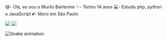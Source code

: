 😅- Olá, eu sou o Murilo Barlenine
✨- Tenho 14 anos
💻- Estudo php, python e JavaScript
💕- Moro em São Paulo


<div> 
  <a href="https://www.youtube.com/channel/UCR_pw1ExVNZf8yJvnRU0x9A" target="_blank"><img src="https://img.shields.io/badge/YouTube-FF0000?style=for-the-badge&logo=youtube&logoColor=white" target="_blank"></a>
  <a href="https://instagram.com/Hersekxz" target="_blank"><img src="https://img.shields.io/badge/-Instagram-%23E4405F?style=for-the-badge&logo=instagram&logoColor=white" target="_blank"></a>
 
  ![Snake animation](https://raw.githubusercontent.com/MuriloBarlenine/snk/output/github-contribution-grid-snake.svg)
 
</div>
